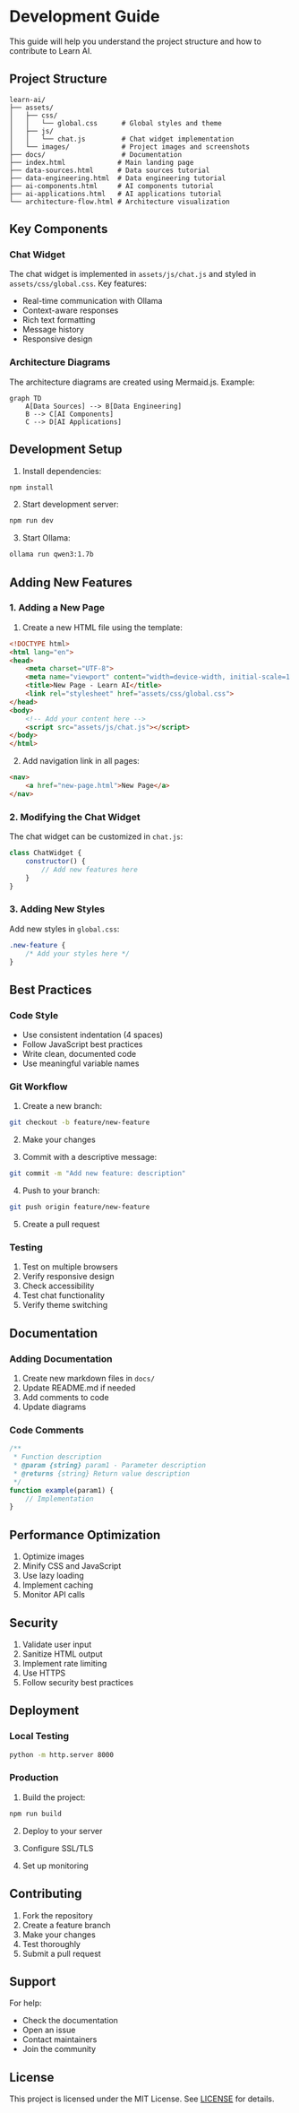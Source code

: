 # Development Guide

This guide will help you understand the project structure and how to contribute to Learn AI.

## Project Structure

```
learn-ai/
├── assets/
│   ├── css/
│   │   └── global.css      # Global styles and theme
│   ├── js/
│   │   └── chat.js         # Chat widget implementation
│   └── images/             # Project images and screenshots
├── docs/                   # Documentation
├── index.html             # Main landing page
├── data-sources.html      # Data sources tutorial
├── data-engineering.html  # Data engineering tutorial
├── ai-components.html     # AI components tutorial
├── ai-applications.html   # AI applications tutorial
└── architecture-flow.html # Architecture visualization
```

## Key Components

### Chat Widget

The chat widget is implemented in `assets/js/chat.js` and styled in `assets/css/global.css`. Key features:

- Real-time communication with Ollama
- Context-aware responses
- Rich text formatting
- Message history
- Responsive design

### Architecture Diagrams

The architecture diagrams are created using Mermaid.js. Example:

```mermaid
graph TD
    A[Data Sources] --> B[Data Engineering]
    B --> C[AI Components]
    C --> D[AI Applications]
```

## Development Setup

1. Install dependencies:
```bash
npm install
```

2. Start development server:
```bash
npm run dev
```

3. Start Ollama:
```bash
ollama run qwen3:1.7b
```

## Adding New Features

### 1. Adding a New Page

1. Create a new HTML file using the template:
```html
<!DOCTYPE html>
<html lang="en">
<head>
    <meta charset="UTF-8">
    <meta name="viewport" content="width=device-width, initial-scale=1.0">
    <title>New Page - Learn AI</title>
    <link rel="stylesheet" href="assets/css/global.css">
</head>
<body>
    <!-- Add your content here -->
    <script src="assets/js/chat.js"></script>
</body>
</html>
```

2. Add navigation link in all pages:
```html
<nav>
    <a href="new-page.html">New Page</a>
</nav>
```

### 2. Modifying the Chat Widget

The chat widget can be customized in `chat.js`:

```javascript
class ChatWidget {
    constructor() {
        // Add new features here
    }
}
```

### 3. Adding New Styles

Add new styles in `global.css`:

```css
.new-feature {
    /* Add your styles here */
}
```

## Best Practices

### Code Style

- Use consistent indentation (4 spaces)
- Follow JavaScript best practices
- Write clean, documented code
- Use meaningful variable names

### Git Workflow

1. Create a new branch:
```bash
git checkout -b feature/new-feature
```

2. Make your changes

3. Commit with a descriptive message:
```bash
git commit -m "Add new feature: description"
```

4. Push to your branch:
```bash
git push origin feature/new-feature
```

5. Create a pull request

### Testing

1. Test on multiple browsers
2. Verify responsive design
3. Check accessibility
4. Test chat functionality
5. Verify theme switching

## Documentation

### Adding Documentation

1. Create new markdown files in `docs/`
2. Update README.md if needed
3. Add comments to code
4. Update diagrams

### Code Comments

```javascript
/**
 * Function description
 * @param {string} param1 - Parameter description
 * @returns {string} Return value description
 */
function example(param1) {
    // Implementation
}
```

## Performance Optimization

1. Optimize images
2. Minify CSS and JavaScript
3. Use lazy loading
4. Implement caching
5. Monitor API calls

## Security

1. Validate user input
2. Sanitize HTML output
3. Implement rate limiting
4. Use HTTPS
5. Follow security best practices

## Deployment

### Local Testing

```bash
python -m http.server 8000
```

### Production

1. Build the project:
```bash
npm run build
```

2. Deploy to your server

3. Configure SSL/TLS

4. Set up monitoring

## Contributing

1. Fork the repository
2. Create a feature branch
3. Make your changes
4. Test thoroughly
5. Submit a pull request

## Support

For help:
- Check the documentation
- Open an issue
- Contact maintainers
- Join the community

## License

This project is licensed under the MIT License. See [LICENSE](LICENSE) for details. 